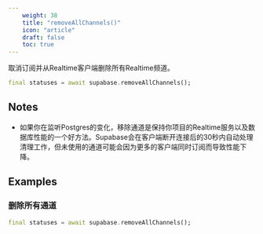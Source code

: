 ```yaml
---
    weight: 38
    title: "removeAllChannels()"
    icon: "article"
    draft: false
    toc: true
---
```


取消订阅并从Realtime客户端删除所有Realtime频道。


```dart
final statuses = await supabase.removeAllChannels();
```






## Notes

- 如果你在监听Postgres的变化，移除通道是保持你项目的Realtime服务以及数据库性能的一个好方法。Supabase会在客户端断开连接后的30秒内自动处理清理工作，但未使用的通道可能会因为更多的客户端同时订阅而导致性能下降。










## Examples

### 删除所有通道



```dart
final statuses = await supabase.removeAllChannels();
```